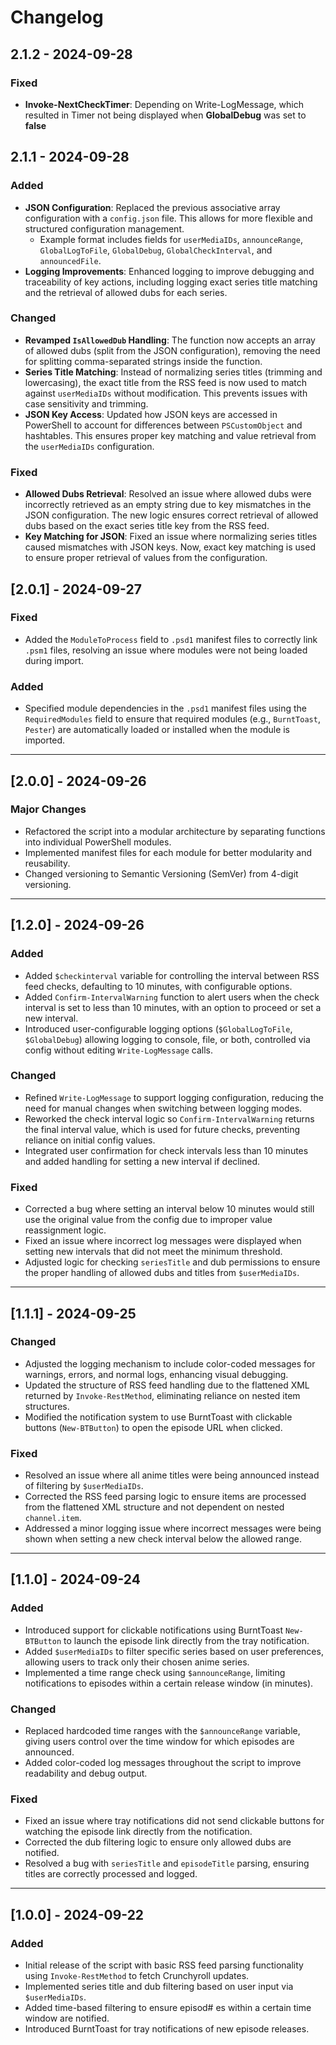 # Changelog

## 2.1.2 - 2024-09-28

### Fixed
- **Invoke-NextCheckTimer**: Depending on Write-LogMessage, which resulted in Timer not being displayed when **GlobalDebug** was set to **false**

## 2.1.1 - 2024-09-28

### Added
- **JSON Configuration**: Replaced the previous associative array configuration with a `config.json` file. This allows for more flexible and structured configuration management.
  - Example format includes fields for `userMediaIDs`, `announceRange`, `GlobalLogToFile`, `GlobalDebug`, `GlobalCheckInterval`, and `announcedFile`.
- **Logging Improvements**: Enhanced logging to improve debugging and traceability of key actions, including logging exact series title matching and the retrieval of allowed dubs for each series.

### Changed
- **Revamped `IsAllowedDub` Handling**: The function now accepts an array of allowed dubs (split from the JSON configuration), removing the need for splitting comma-separated strings inside the function.
- **Series Title Matching**: Instead of normalizing series titles (trimming and lowercasing), the exact title from the RSS feed is now used to match against `userMediaIDs` without modification. This prevents issues with case sensitivity and trimming.
- **JSON Key Access**: Updated how JSON keys are accessed in PowerShell to account for differences between `PSCustomObject` and hashtables. This ensures proper key matching and value retrieval from the `userMediaIDs` configuration.

### Fixed
- **Allowed Dubs Retrieval**: Resolved an issue where allowed dubs were incorrectly retrieved as an empty string due to key mismatches in the JSON configuration. The new logic ensures correct retrieval of allowed dubs based on the exact series title key from the RSS feed.
- **Key Matching for JSON**: Fixed an issue where normalizing series titles caused mismatches with JSON keys. Now, exact key matching is used to ensure proper retrieval of values from the configuration.


## [2.0.1] - 2024-09-27
### Fixed
- Added the `ModuleToProcess` field to `.psd1` manifest files to correctly link `.psm1` files, resolving an issue where modules were not being loaded during import.

### Added
- Specified module dependencies in the `.psd1` manifest files using the `RequiredModules` field to ensure that required modules (e.g., `BurntToast`, `Pester`) are automatically loaded or installed when the module is imported.

---

## [2.0.0] - 2024-09-26
### Major Changes
- Refactored the script into a modular architecture by separating functions into individual PowerShell modules.
- Implemented manifest files for each module for better modularity and reusability.
- Changed versioning to Semantic Versioning (SemVer) from 4-digit versioning.

---

## [1.2.0] - 2024-09-26

### Added
- Added `$checkinterval` variable for controlling the interval between RSS feed checks, defaulting to 10 minutes, with configurable options.
- Added `Confirm-IntervalWarning` function to alert users when the check interval is set to less than 10 minutes, with an option to proceed or set a new interval.
- Introduced user-configurable logging options (`$GlobalLogToFile`, `$GlobalDebug`) allowing logging to console, file, or both, controlled via config without editing `Write-LogMessage` calls.

### Changed
- Refined `Write-LogMessage` to support logging configuration, reducing the need for manual changes when switching between logging modes.
- Reworked the check interval logic so `Confirm-IntervalWarning` returns the final interval value, which is used for future checks, preventing reliance on initial config values.
- Integrated user confirmation for check intervals less than 10 minutes and added handling for setting a new interval if declined.

### Fixed
- Corrected a bug where setting an interval below 10 minutes would still use the original value from the config due to improper value reassignment logic.
- Fixed an issue where incorrect log messages were displayed when setting new intervals that did not meet the minimum threshold.
- Adjusted logic for checking `seriesTitle` and dub permissions to ensure the proper handling of allowed dubs and titles from `$userMediaIDs`.

---

## [1.1.1] - 2024-09-25

### Changed
- Adjusted the logging mechanism to include color-coded messages for warnings, errors, and normal logs, enhancing visual debugging.
- Updated the structure of RSS feed handling due to the flattened XML returned by `Invoke-RestMethod`, eliminating reliance on nested item structures.
- Modified the notification system to use BurntToast with clickable buttons (`New-BTButton`) to open the episode URL when clicked.

### Fixed
- Resolved an issue where all anime titles were being announced instead of filtering by `$userMediaIDs`.
- Corrected the RSS feed parsing logic to ensure items are processed from the flattened XML structure and not dependent on nested `channel.item`.
- Addressed a minor logging issue where incorrect messages were being shown when setting a new check interval below the allowed range.

---

## [1.1.0] - 2024-09-24

### Added
- Introduced support for clickable notifications using BurntToast `New-BTButton` to launch the episode link directly from the tray notification.
- Added `$userMediaIDs` to filter specific series based on user preferences, allowing users to track only their chosen anime series.
- Implemented a time range check using `$announceRange`, limiting notifications to episodes within a certain release window (in minutes).

### Changed
- Replaced hardcoded time ranges with the `$announceRange` variable, giving users control over the time window for which episodes are announced.
- Added color-coded log messages throughout the script to improve readability and debug output.

### Fixed
- Fixed an issue where tray notifications did not send clickable buttons for watching the episode link directly from the notification.
- Corrected the dub filtering logic to ensure only allowed dubs are notified.
- Resolved a bug with `seriesTitle` and `episodeTitle` parsing, ensuring titles are correctly processed and logged.

---

## [1.0.0] - 2024-09-22

### Added
- Initial release of the script with basic RSS feed parsing functionality using `Invoke-RestMethod` to fetch Crunchyroll updates.
- Implemented series title and dub filtering based on user input via `$userMediaIDs`.
- Added time-based filtering to ensure episod# es within a certain time window are notified.
- Introduced BurntToast for tray notifications of new episode releases.
#